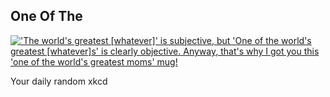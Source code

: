 ## One Of The
[!['The world's greatest [whatever]' is subjective, but 'One of the world's greatest [whatever]s' is clearly objective. Anyway, that's why I got you this 'one of the world's greatest moms' mug!](https://imgs.xkcd.com/comics/one_of_the.png)](https://xkcd.com/1368/ "'The world's greatest [whatever]' is subjective, but 'One of the world's greatest [whatever]s' is clearly objective. Anyway, that's why I got you this 'one of the world's greatest moms' mug!")

Your daily random xkcd
